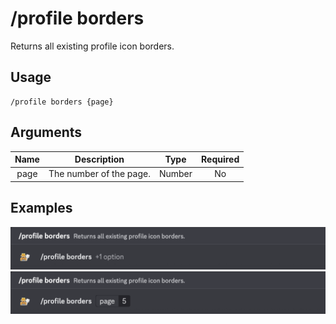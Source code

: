 # /profile borders

Returns all existing profile icon borders.

## Usage

```
/profile borders {page}
```

## Arguments

| Name | Description             | Type   | Required |
| :--: | :---------------------: | :----: | :------: |
| page | The number of the page. | Number | No       |

## Examples

<img src="../../_media/examples/profile/borders-0.png" class="prettier" draggable="false">\
<img src="../../_media/examples/profile/borders-1.png" class="prettier" draggable="false">